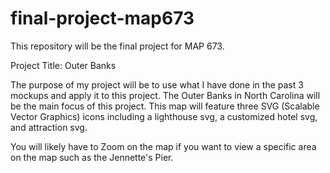 # final-project-map673
This repository will be the final project for MAP 673.

Project Title: Outer Banks

The purpose of my project will be to use what I have done in the past 3 mockups and apply it to this project. The Outer Banks in North Carolina will be the main focus of this project. This map will feature three SVG (Scalable Vector Graphics) icons including a lighthouse svg, a customized hotel svg, and attraction svg. 

You will likely have to Zoom on the map if you want to view a specific area on the map such as the Jennette's Pier.